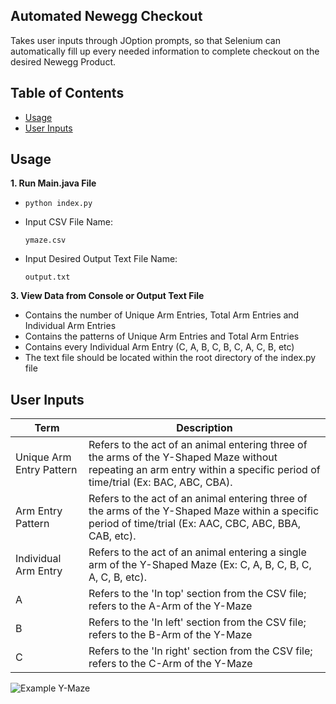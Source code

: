 ﻿## Automated Newegg Checkout

Takes user inputs through JOption prompts, so that Selenium can automatically fill up every needed information to complete checkout on the desired Newegg Product.

## Table of Contents

- [Usage](#usage)
- [User Inputs](#userInputs)

## Usage

**1. Run Main.java File**
- ```
  python index.py
  ```
- Input CSV File Name:
  ```
  ymaze.csv
  ```
- Input Desired Output Text File Name:
  ```
  output.txt
  ```

**3. View Data from Console or Output Text File**
- Contains the number of Unique Arm Entries, Total Arm Entries and Individual Arm Entries
- Contains the patterns of Unique Arm Entries and Total Arm Entries 
- Contains every Individual Arm Entry (C, A, B, C, B, C, A, C, B, etc)
- The text file should be located within the root directory of the index.py file

## User Inputs

| Term    | Description                                    |
|---------|------------------------------------------------|
| Unique Arm Entry Pattern | Refers to the act of an animal entering three of the arms of the Y-Shaped Maze without repeating an arm entry within a specific period of time/trial (Ex: BAC, ABC, CBA).  |
| Arm Entry Pattern | Refers to the act of an animal entering three of the arms of the Y-Shaped Maze within a specific period of time/trial (Ex: AAC, CBC, ABC, BBA, CAB, etc). |
| Individual Arm Entry  | Refers to the act of an animal entering a single arm of the Y-Shaped Maze (Ex: C, A, B, C, B, C, A, C, B, etc).  |
| A | Refers to the 'In top' section from the CSV file; refers to the A-Arm of the Y-Maze |
| B | Refers to the 'In left' section from the CSV file; refers to the B-Arm of the Y-Maze |
| C | Refers to the 'In right' section from the CSV file; refers to the C-Arm of the Y-Maze |

![Example Y-Maze](y-shaped-maze.jpg)
